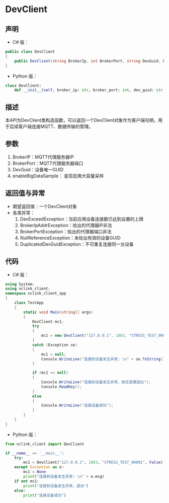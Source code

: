 # DevClient

## 声明
- C# 版：

``` C#
public class DevClient
{
    public DevClient(string BrokerIp, int BrokerPort, string DevGuid, bool enableBigDataSample = false);
}
```

- Python 版：

``` Python
class DevClient:
    def __init__(self, broker_ip: str, broker_port: int, dev_guid: str, enable_big_data_sample=False)
```

## 描述
 本API为DevClient类构造函数，可以返回一个DevClient对象作为客户端句柄，用于后续客户端连接MQTT、数据传输的管理。

## 参数
1. BrokerIP：MQTT代理服务器IP
2. BrokerPort：MQTT代理服务器端口
3. DevGuid：设备唯一GUID
4. enableBigDataSample： 是否启用大容量采样

## 返回值与异常
- 期望返回值：一个DevClient对象
- 各类异常：
    1. DevExceedException：当前应用设备连接数已达到设置的上限
    2. BrokerIpAddrException：给出的代理器IP非法
    3. BrokerPortException：给出的代理器端口非法
    4. NullReferenceException：未给出有效的设备GUID
    5. DuplicatedDevGuidException：不可重复连接同一台设备

## 代码
- C# 版：

``` c#
using System;
using nclink_client;
namespace nclink_client_app
{
    class TestApp
    {
        static void Main(string[] args)
        {
            DevClient mc1;
            try
            {
                mc1 = new DevClient("127.0.0.1", 1883, "STRESS_TEST_00001", false);
            }
            catch (Exception se)
            {
                mc1 = null;
                Console.WriteLine("连接到设备发生异常: \n" + se.ToString());
            }

            if (mc1 == null)
            {
                Console.WriteLine("连接到设备发生异常，按任意键退出");
                Console.ReadKey();
            }
            else
            {
                Console.WriteLine("连接设备成功");
            }
        }
    }
}
```

- Python 版：

``` python
from nclink_client import DevClient

if __name__ == '__main__':
    try:
        mc1 = DevClient("127.0.0.1", 1883, "STRESS_TEST_00001", False)
    except Exception as e:
        mc1 = None
        print("连接到设备发生异常: \n" + e.msg)
    if not mc1:
        print("连接到设备发生异常，退出")
    else:
        print("连接设备成功")
```

